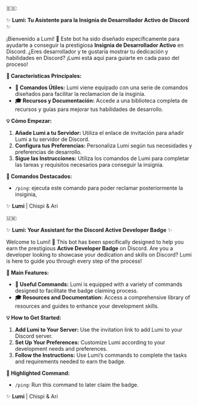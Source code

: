 
🇪🇸:

✨ **Lumi: Tu Asistente para la Insignia de Desarrollador Activo de Discord** ✨

¡Bienvenido a Lumi! 🌟 Este bot ha sido diseñado específicamente para ayudarte a conseguir la prestigiosa **Insignia de Desarrollador Activo** en Discord. ¿Eres desarrollador y te gustaría mostrar tu dedicación y habilidades en Discord? ¡Lumi está aquí para guiarte en cada paso del proceso!

**🔹 Características Principales:**
- **📜 Comandos Útiles:** Lumi viene equipado con una serie de comandos diseñados para facilitar la reclamacion de la insginia.
- **🎓 Recursos y Documentación:** Accede a una biblioteca completa de recursos y guías para mejorar tus habilidades de desarrollo.

**💡 Cómo Empezar:**
1. **Añade Lumi a tu Servidor:** Utiliza el enlace de invitación para añadir Lumi a tu servidor de Discord.
2. **Configura tus Preferencias:** Personaliza Lumi según tus necesidades y preferencias de desarrollo.
3. **Sigue las Instrucciones:** Utiliza los comandos de Lumi para completar las tareas y requisitos necesarios para conseguir la insignia.

**📢 Comandos Destacados:**
- `/ping`: ejecuta este comando para poder reclamar posteriormente la insiginia,

✨ **Lumi** | Chispi & Ari


🇺🇲:

✨ **Lumi: Your Assistant for the Discord Active Developer Badge** ✨

Welcome to Lumi! 🌟 This bot has been specifically designed to help you earn the prestigious **Active Developer Badge** on Discord. Are you a developer looking to showcase your dedication and skills on Discord? Lumi is here to guide you through every step of the process!

**🔹 Main Features:**
- **📜 Useful Commands:** Lumi is equipped with a variety of commands designed to facilitate the badge claiming process.
- **🎓 Resources and Documentation:** Access a comprehensive library of resources and guides to enhance your development skills.

**💡 How to Get Started:**
1. **Add Lumi to Your Server:** Use the invitation link to add Lumi to your Discord server.
2. **Set Up Your Preferences:** Customize Lumi according to your development needs and preferences.
3. **Follow the Instructions:** Use Lumi’s commands to complete the tasks and requirements needed to earn the badge.

**📢 Highlighted Command:**
- `/ping`: Run this command to later claim the badge.

✨ **Lumi** | Chispi & Ari

